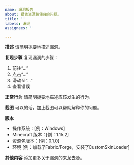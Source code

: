 ```yaml
---
name: 漏洞报告
about: 报告资源包使用的问题。
title: ''
labels: 漏洞
assignees: ''

---
```


**描述**
请简明扼要地描述漏洞。

**复现步骤**
复现漏洞的步骤：
1. 前往“...”
2. 点击“...”
3. 滑动至“...”
4. 查看错误

**正常行为**
请简明扼要地描述应该发生的行为。

**截图**
可以的话，加上截图可以帮助解释你的问题。

**版本**
 - 操作系统：[例：Windows]
 - Minecraft 版本：[例：1.15.2]
 - 资源包版本：[例：0.1.0]
 - 环境 [例：加载了Fabric/Forge，安装了CustomSkinLoader]

**其他内容**
添加更多关于漏洞的来龙去脉。
